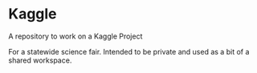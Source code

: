 # Kaggle
A repository to work on a Kaggle Project

For a statewide science fair. Intended to be private and used as a bit of a shared workspace. 
